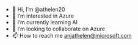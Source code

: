 - 👋 Hi, I’m @athelen20
- 👀 I’m interested in Azure
- 🌱 I’m currently learning AI
- 💞️ I’m looking to collaborate on Azure
- 📫 How to reach me anjathelen@microsoft.com

<!---
athelen20/athelen20 is a ✨ special ✨ repository because its `README.md` (this file) appears on your GitHub profile.
You can click the Preview link to take a look at your changes.
--->
